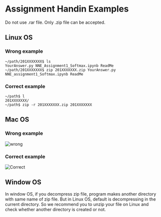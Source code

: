 # Assignment Handin Examples

Do not use .rar file. Only .zip file can be accepted.

## Linux OS
### Wrong example
    ~/path/201XXXXXXX$ ls
    YourAnswer.py NNE_Assignment1_Softmax.ipynb ReadMe
    ~/path/201XXXXXXX$ zip 201XXXXXXX.zip YourAnswer.py NNE_assignment1_Softmax.ipynb ReadMe
### Correct example
    ~/path$ l
    201XXXXXXX/
    ~/path$ zip -r 201XXXXXXX.zip 201XXXXXXX
    
    
## Mac OS
### Wrong example
![wrong](https://github.com/MindSKKU/NNE/blob/master/pictures/Screen%20Shot%202018-03-28%20at%203.51.45%20PM.png)

### Correct example
![Correct](https://github.com/MindSKKU/NNE/blob/master/pictures/Screen%20Shot%202018-03-28%20at%203.51.59%20PM.png)


## Window OS
In window OS, if you decompress zip file, program makes another directory with same name of zip file. But in Linux OS, default is decompressing in the current directory. So we recommend you to unzip your file on Linux and check whether another directory is created or not.
